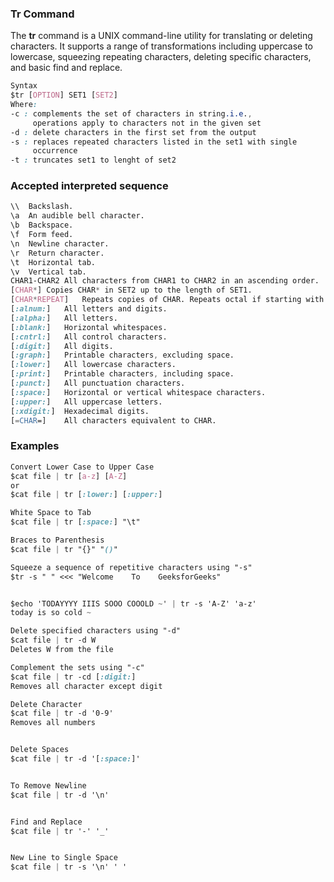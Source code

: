 ### Tr Command

The ****tr**** command is a UNIX  command-line utility for translating or deleting characters. It supports a range of transformations including uppercase to lowercase, squeezing 
repeating characters, deleting specific characters, and basic find and 
replace.

```css
Syntax
$tr [OPTION] SET1 [SET2]
Where:
-c : complements the set of characters in string.i.e., 
     operations apply to characters not in the given set
-d : delete characters in the first set from the output
-s : replaces repeated characters listed in the set1 with single 
     occurrence
-t : truncates set1 to lenght of set2
```



### Accepted interpreted sequence

```css
\\	Backslash.
\a	An audible bell character.
\b	Backspace.
\f	Form feed.
\n	Newline character.
\r	Return character.
\t	Horizontal tab.
\v	Vertical tab.
CHAR1-CHAR2	All characters from CHAR1 to CHAR2 in an ascending order.
[CHAR*]	Copies CHAR* in SET2 up to the length of SET1.
[CHAR*REPEAT]	Repeats copies of CHAR. Repeats octal if starting with 0.
[:alnum:]	All letters and digits.
[:alpha:]	All letters.
[:blank:]	Horizontal whitespaces.
[:cntrl:]	All control characters.
[:digit:]	All digits.
[:graph:]	Printable characters, excluding space.
[:lower:]	All lowercase characters.
[:print:]	Printable characters, including space.
[:punct:]	All punctuation characters.
[:space:]	Horizontal or vertical whitespace characters.
[:upper:]	All uppercase letters.
[:xdigit:]	Hexadecimal digits.
[=CHAR=]	All characters equivalent to CHAR.
```

### Examples

```css
Convert Lower Case to Upper Case
$cat file | tr [a-z] [A-Z]
or
$cat file | tr [:lower:] [:upper:]
```



```css
White Space to Tab
$cat file | tr [:space:] "\t"
```



```css
Braces to Parenthesis
$cat file | tr "{}" "()"
```



```css
Squeeze a sequence of repetitive characters using "-s"
$tr -s " " <<< "Welcome    To    GeeksforGeeks"


$echo 'TODAYYYY IIIS SOOO COOOLD ~' | tr -s 'A-Z' 'a-z'  
today is so cold ~
```



```css
Delete specified characters using "-d"
$cat file | tr -d W
Deletes W from the file
```



```css
Complement the sets using "-c"
$cat file | tr -cd [:digit:]
Removes all character except digit 
```



```css
Delete Character
$cat file | tr -d '0-9'
Removes all numbers


Delete Spaces
$cat file | tr -d '[:space:]'


To Remove Newline
$cat file | tr -d '\n'


Find and Replace
$cat file | tr '-' '_'


New Line to Single Space
$cat file | tr -s '\n' ' '
```

